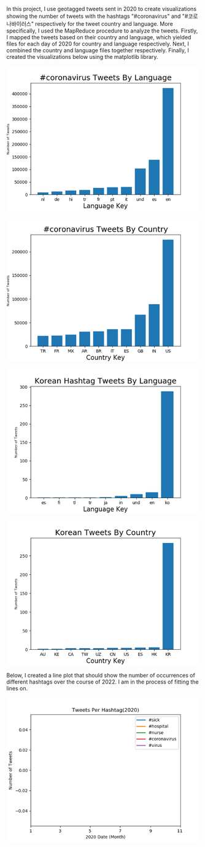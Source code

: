 In this project, I use geotagged tweets sent in 2020 to create visualizations showing the number of tweets with the hashtags "#coronavirus" and "#코로나바이러스" respectively for the tweet country and language. More specifically, I used the MapReduce procedure to analyze the tweets. Firstly, I mapped the tweets based on their country and language, which yielded files for each day of 2020 for country and language respectively. Next, I combined the country and language files together respectively. Finally, I created the visualizations below using the matplotlib library. 

![Tweets with #coronavirus by language](coronavirus_language.png)

![Tweets with #coronavirus by country](coronavirus_country.png)

![Tweets with #korean by language](korean_language.png)

![Tweets with #korean by country](korean_country.png)

Below, I created a line plot that should show the number of occurrences of different hashtags over the course of 2022. I am in the process of fitting the lines on. 

![Number of Tweets By Hashtag](lineplot2.png)

